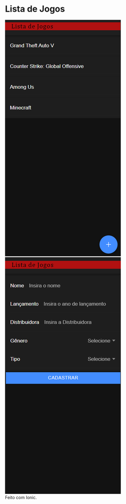 # Lista de Jogos
<div center>
  <img src="/appJogos.png">
  <img src="/appJogos2.png">
</div>
Feito com Ionic.
